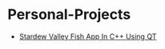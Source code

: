 # Personal-Projects
- [Stardew Valley Fish App In C++ Using QT](https://github.com/Razvanix445/StardewValleyFishQT)
